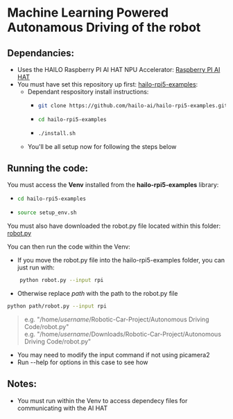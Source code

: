 # Machine Learning Powered Autonamous Driving of the robot  

## Dependancies:  
- Uses the HAILO Raspberry PI AI HAT NPU Accelerator: [Raspberry PI AI HAT](https://www.raspberrypi.com/products/ai-hat/)  
- You must have set this repository up first: [hailo-rpi5-examples](https://github.com/hailo-ai/hailo-rpi5-examples):
  - Dependant respository install instructions:
    - ```bash
      git clone https://github.com/hailo-ai/hailo-rpi5-examples.git
      ```
    - ```bash
      cd hailo-rpi5-examples
      ```
    - ```bash
      ./install.sh
      ```
  - You'll be all setup now for following the steps below  

## Running the code:  
You must access the **Venv** installed from the **hailo-rpi5-examples** library:
- ```bash
  cd hailo-rpi5-examples
  ```
- ```bash
  source setup_env.sh
  ```
You must also have downloaded the robot.py file located within this folder:
[robot.py](https://github.com/Starman7312/Robotic-Car-Project/blob/2722a39ef8a3fbd1f0c879badb777c0f49078721/Autonomous%20Driving%20Code/robot.py)

You can then run the code within the Venv:
- If you move the robot.py file into the hailo-rpi5-examples folder, you can just run with:

```bash
    python robot.py --input rpi
  ```

-  Otherwise replace *path* with the path to the robot.py file
  ```bash
  python path/robot.py --input rpi
```
  >e.g. "/home/*username*/Robotic-Car-Project/Autonomous Driving Code/robot.py"  
  >e.g. "/home/*username*/Downloads/Robotic-Car-Project/Autonomous Driving Code/robot.py"  
- You may need to modify the input command if not using picamera2
- Run --help for options in this case to see how

## Notes:
- You must run within the Venv to access dependecy files for communicating with the AI HAT

